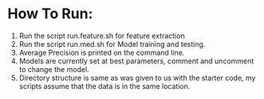 # How To Run:

1. Run the script run.feature.sh for feature extraction
2. Run the script run.med.sh for Model training and testing.
3. Average Precision is printed on the command line.
4. Models are currently set at best parameters, comment and uncomment to change the model.
5. Directory structure is same as was given to us with the starter code, my scripts assume that the data is in the same location.